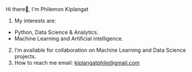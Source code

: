 Hi there👋, I'm Philemon Kiplangat
1. My interests are:
- Python, Data Science & Analytics.
-  Machine Learning and Artificial intelligence.
2.  I’m available for collaboration  on Machine Learning and Data Science projects. 
3.  How to reach me email: kiplangatphile@gmail.com

